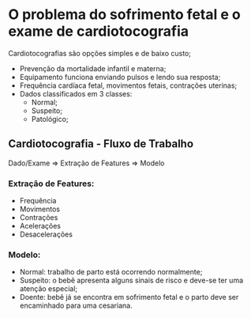# O problema do sofrimento fetal e o exame de cardiotocografia

Cardiotocografias são opções simples e de baixo custo;

-   Prevenção da mortalidade infantil e materna;
-   Equipamento funciona enviando pulsos e lendo sua resposta;
-   Frequência cardíaca fetal, movimentos fetais, contrações uterinas;
-   Dados classificados em 3 classes:
    -   Normal;
    -   Suspeito;
    -   Patológico;

## Cardiotocografia - Fluxo de Trabalho

Dado/Exame => Extração de Features => Modelo

### Extração de Features:

-   Frequência
-   Movimentos
-   Contrações
-   Acelerações
-   Desacelerações

### Modelo:

-   Normal: trabalho de parto está ocorrendo normalmente;
-   Suspeito: o bebê apresenta alguns sinais de risco e deve-se ter uma atenção especial;
-   Doente: bebê já se encontra em sofrimento fetal e o parto deve ser encaminhado para uma cesariana.
